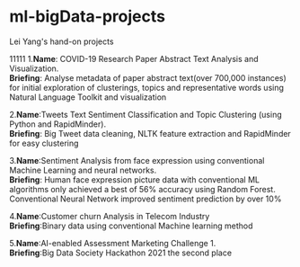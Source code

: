 # ml-bigData-projects
Lei Yang's hand-on projects
                  
11111
1.**Name**: COVID-19 Research Paper Abstract Text Analysis and Visualization.   
  **Briefing**: Analyse metadata of paper abstract text(over 700,000 instances) for initial exploration of clusterings, topics and representative words using Natural Language Toolkit and visualization 

2.**Name**:Tweets Text Sentiment Classification and Topic Clustering (using Python and RapidMinder).   
  **Briefing**: Big Tweet data cleaning, NLTK feature extraction and RapidMinder for easy clustering

3.**Name**:Sentiment Analysis from face expression using conventional Machine Learning and neural networks.   
  **Briefing**: Human face expression picture data with conventional ML algorithms only achieved a best of 56% accuracy using Random Forest. Conventional Neural Network improved sentiment prediction by over 10%

4.**Name**:Customer churn Analysis in Telecom Industry         
  **Briefing**:Binary data using conventional Machine learning method 
  
5.**Name**:AI-enabled Assessment Marketing Challenge 1.   
  **Briefing**:Big Data Society Hackathon 2021 the second place
